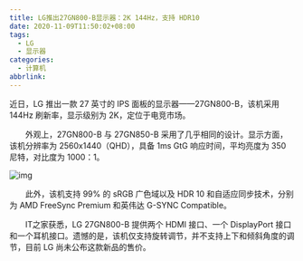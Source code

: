 ```yaml
---
title: LG推出27GN800-B显示器：2K 144Hz，支持 HDR10
date: 2020-11-09T11:50:02+08:00
tags:
  - LG
  - 显示器
categories:
  - 计算机
abbrlink:
---
```


近日，LG 推出一款 27 英寸的 IPS 面板的显示器——27GN800-B，该机采用 144Hz 刷新率，显示级别为 2K，定位于电竞市场。

　　外观上，27GN800-B 与 27GN850-B 采用了几乎相同的设计。显示方面，该机分辨率为 2560x1440（QHD），具备 1ms GtG 响应时间，平均亮度为 350 尼特，对比度为 1000：1。

![img](https://cdn.jsdelivr.net/gh/yakeing/Documentation@main/Hexo/images/bc7d-kcpxnwv6905787.jpg)

　　此外，该机支持 99% 的 sRGB 广色域以及 HDR 10 和自适应同步技术，分别为 AMD FreeSync Premium 和英伟达 G-SYNC Compatible。

　　IT之家获悉，LG 27GN800-B 提供两个 HDMI 接口、一个 DisplayPort 接口和一个耳机接口。遗憾的是，该机仅支持旋转调节，并不支持上下和倾斜角度的调节，目前 LG 尚未公布这款新品的售价。